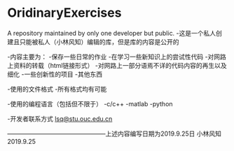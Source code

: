 # OridinaryExercises
A repository maintained by only one developer but public.
-这是一个私人创建且只能被私人（小林风知）编辑的库，但是库的内容是公开的

-内容主要为：
  -保存一些日常的作业
  -在学习一些新知识上的尝试性代码
  -对网路上资料的转载（html链接形式）
  -对网路上一部分语焉不详的代码内容的再生以及细化
  -一些创新性的项目
  -其他东西
  
-使用的文件格式
  -所有格式均有可能
  
-使用的编程语言（包括但不限于）
  -c/c++
  -matlab
  -python
  
-开发者联系方式  lsq@stu.ouc.edu.cn


————————————————上述内容编写日期为2019.9.25日
                  小林风知  2019.9.25
